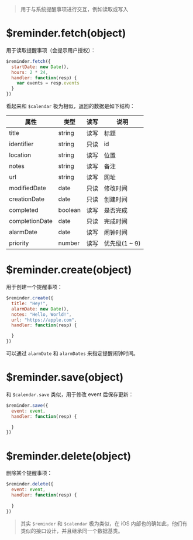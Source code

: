 > 用于与系统提醒事项进行交互，例如读取或写入

# $reminder.fetch(object)

用于读取提醒事项（会提示用户授权）：

```js
$reminder.fetch({
  startDate: new Date(),
  hours: 2 * 24,
  handler: function(resp) {
    var events = resp.events
  }
})
```

看起来和 `$calendar` 极为相似，返回的数据是如下结构：

属性 | 类型 | 读写 | 说明
---|---|---|---
title | string | 读写 | 标题
identifier | string | 只读 | id
location | string | 读写 | 位置
notes | string | 读写 | 备注
url | string | 读写 | 网址
modifiedDate | date | 只读 | 修改时间
creationDate | date | 只读 | 创建时间
completed | boolean | 读写 | 是否完成
completionDate | date | 只读 | 完成时间
alarmDate | date | 读写 | 闹钟时间
priority | number | 读写 | 优先级(1 ~ 9) 

# $reminder.create(object)

用于创建一个提醒事项：

```js
$reminder.create({
  title: "Hey!",
  alarmDate: new Date(),
  notes: "Hello, World!",
  url: "https://apple.com",
  handler: function(resp) {

  }
})
```

可以通过 `alarmDate` 和 `alarmDates` 来指定提醒闹钟时间。

# $reminder.save(object)

和 `$calendar.save` 类似，用于修改 event 后保存更新：

```js
$reminder.save({
  event: event,
  handler: function(resp) {

  }
})
```

# $reminder.delete(object)

删除某个提醒事项：

```js
$reminder.delete({
  event: event,
  handler: function(resp) {
    
  }
})
```

> 其实 `$reminder` 和 `$calendar` 极为类似，在 iOS 内部也的确如此，他们有类似的接口设计，并且继承同一个数据基类。